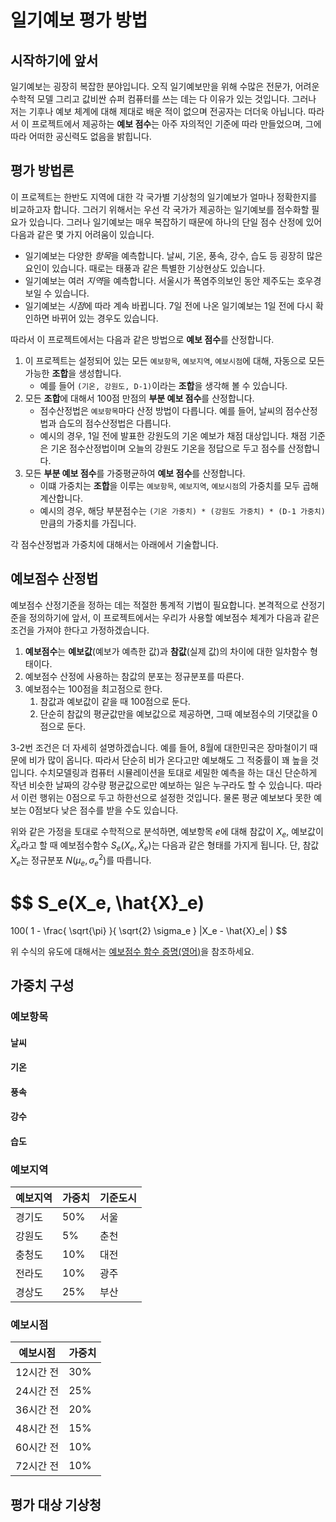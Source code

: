 # 일기예보 평가 방법
## 시작하기에 앞서
일기예보는 굉장히 복잡한 분야입니다. 오직 일기예보만을 위해 수많은 전문가, 어려운 수학적 모델 그리고 값비싼 슈퍼 컴퓨터를 쓰는 데는 다 이유가 있는 것입니다. 그러나 저는 기후나 예보 체계에 대해 제대로 배운 적이 없으며 전공자는 더더욱 아닙니다. 따라서 이 프로젝트에서 제공하는 **예보 점수**는 아주 자의적인 기준에 따라 만들었으며, 그에 따라 어떠한 공신력도 없음을 밝힙니다.

## 평가 방법론
이 프로젝트는 한반도 지역에 대한 각 국가별 기상청의 일기예보가 얼마나 정확한지를 비교하고자 합니다. 그러기 위해서는 우선 각 국가가 제공하는 일기예보를 점수화할 필요가 있습니다. 그러나 일기예보는 매우 복잡하기 때문에 하나의 단일 점수 산정에 있어 다음과 같은 몇 가지 어려움이 있습니다. 

* 일기예보는 다양한 *항목*을 예측합니다. 날씨, 기온, 풍속, 강수, 습도 등 굉장히 많은 요인이 있습니다. 때로는 태풍과 같은 특별한 기상현상도 있습니다.
* 일기예보는 여러 *지역*을 예측합니다. 서울시가 폭염주의보인 동안 제주도는 호우경보일 수 있습니다.
* 일기예보는 *시점*에 따라 계속 바뀝니다. 7일 전에 나온 일기예보는 1일 전에 다시 확인하면 바뀌어 있는 경우도 있습니다.

따라서 이 프로젝트에서는 다음과 같은 방법으로 **예보 점수**를 산정합니다.

1. 이 프로젝트는 설정되어 있는 모든 `예보항목`, `예보지역`, `예보시점`에 대해, 자동으로 모든 가능한 **조합**을 생성합니다.
    * 예를 들어 `(기온, 강원도, D-1)`이라는 **조합**을 생각해 볼 수 있습니다.
2. 모든 **조합**에 대해서 100점 만점의 **부분 예보 점수**를 산정합니다.
    * 점수산정법은 `예보항목`마다 산정 방법이 다릅니다. 예를 들어, 날씨의 점수산정법과 습도의 점수산정법은 다릅니다.
    * 예시의 경우, 1일 전에 발표한 강원도의 기온 예보가 채점 대상입니다. 채점 기준은 기온 점수산정법이며 오늘의 강원도 기온을 정답으로 두고 점수를 산정합니다.
3. 모든 **부분 예보 점수**를 가중평균하여 **예보 점수**를 산정합니다.
    * 이떄 가중치는 **조합**을 이루는 `예보항목`, `예보지역`, `예보시점`의 가중치를 모두 곱해 계산합니다.
    * 예시의 경우, 해당 부분점수는 `(기온 가중치) * (강원도 가중치) * (D-1 가중치)`만큼의 가중치를 가집니다.

각 점수산정법과 가중치에 대해서는 아래에서 기술합니다.

## 예보점수 산정법

예보점수 산정기준을 정하는 데는 적절한 통계적 기법이 필요합니다. 본격적으로 산정기준을 정의하기에 앞서, 이 프로젝트에서는 우리가 사용할 예보점수 체계가 다음과 같은 조건을 가져야 한다고 가정하겠습니다.

1. **예보점수**는 **예보값**(예보가 예측한 값)과 **참값**(실제 값)의 차이에 대한 일차함수 형태이다.
2. 예보점수 산정에 사용하는 참값의 분포는 정규분포를 따른다.
3. 예보점수는 100점을 최고점으로 한다.
    1. 참값과 예보값이 같을 때 100점으로 둔다.
    2. 단순히 참값의 평균값만을 예보값으로 제공하면, 그때 예보점수의 기댓값을 0점으로 둔다.

3-2번 조건은 더 자세히 설명하겠습니다. 예를 들어, 8월에 대한민국은 장마철이기 때문에 비가 많이 옵니다. 따라서 단순히 비가 온다고만 예보해도 그 적중률이 꽤 높을 것입니다. 수치모델링과 컴퓨터 시뮬레이션을 토대로 세밀한 예측을 하는 대신 단순하게 작년 비슷한 날짜의 강수량 평균값으로만 예보하는 일은 누구라도 할 수 있습니다. 따라서 이런 행위는 0점으로 두고 하한선으로 설정한 것입니다. 물론 평균 예보보다 못한 예보는 0점보다 낮은 점수를 받을 수도 있습니다.

위와 같은 가정을 토대로 수학적으로 분석하면, 예보항목 $e$에 대해 참값이 $X_e$, 예보값이 $\hat{X}_e$라고 할 때 예보점수함수 $S_e(X_e, \hat{X}_e)$는 다음과 같은 형태를 가지게 됩니다. 단, 참값 $X_e$는 정규분포 $N(\mu_e, \sigma_e^2)$를 따릅니다.

$$
S_e(X_e, \hat{X}_e)
=
100(
    1 - \frac{
        \sqrt{\pi}
    }{
        \sqrt{2} \sigma_e
    } 
    |X_e - \hat{X}_e|
)
$$

위 수식의 유도에 대해서는 [예보점수 함수 증명(영어)](./forecast-scoring.md)을 참조하세요.

## 가중치 구성

### 예보항목

#### 날씨

#### 기온

#### 풍속

#### 강수

#### 습도

### 예보지역

| 예보지역 | 가중치 | 기준도시 |
|----------|-----|--------|
| 경기도 | 50% | 서울 |
| 강원도 | 5% | 춘천 |
| 충청도 | 10% | 대전 |
| 전라도 | 10% | 광주 |
| 경상도 | 25% | 부산 |

### 예보시점

| 예보시점 | 가중치 |
|----------|-----|
| 12시간 전 | 30% |
| 24시간 전 | 25% |
| 36시간 전 | 20% |
| 48시간 전 | 15% |
| 60시간 전 | 10% |
| 72시간 전 | 10% |

## 평가 대상 기상청